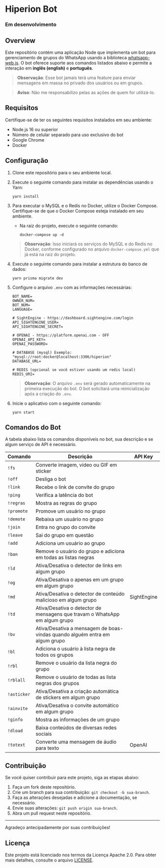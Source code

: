 # Hiperion Bot

### Em desenvolvimento

## Overview

Este repositório contém uma aplicação Node que implementa um bot para gerenciamento de grupos do WhatsApp usando a biblioteca [whatsapp-web.js](https://github.com/pedroslopez/whatsapp-web.js). O bot oferece suporte aos comandos listados abaixo e permite a interação em **inglês (english)** e **português**.

> **Observação**: Esse bot jamais terá uma feature para enviar mensagens em massa no privado dos usuários ou em grupos.

> **Aviso**: Não me responsabilizo pelas as ações de quem for utilizá-lo.

## Requisitos

Certifique-se de ter os seguintes requisitos instalados em seu ambiente:

- Node.js 16 ou superior
- Número de celular separado para uso exclusivo do bot
- Google Chrome
- Docker

## Configuração

1. Clone este repositório para o seu ambiente local.
2. Execute o seguinte comando para instalar as dependências usando o Yarn:

   ```shell
   yarn install
   ```

3. Para executar o MySQL e o Redis no Docker, utilize o Docker Compose. Certifique-se de que o Docker Compose esteja instalado em seu ambiente.

   - Na raiz do projeto, execute o seguinte comando:

     ```shell
     docker-compose up -d
     ```

   > **Observação**: Isso iniciará os serviços do MySQL e do Redis no Docker, conforme configurado no arquivo `docker-compose.yml` que já está na raiz do projeto.

4. Execute o seguinte comando para instalar a estrutura do banco de dados:

   ```shell
   yarn prisma migrate dev
   ```

5. Configure o arquivo `.env` com as informações necessárias:

   ```plaintext
   BOT_NAME=
   OWNER_NUM=
   BOT_NUM=
   LANGUAGE=

   # SightEngine - https://dashboard.sightengine.com/login
   API_SIGHTENGINE_USER=
   API_SIGHTENGINE_SECRET=

   # OPENAI - https://platform.openai.com - OFF
   OPENAI_API_KEY=
   OPENAI_PASSWORD=

   # DATABASE (mysql) Exemplo: "mysql://root:docker@localhost:3306/hiperion"
   DATABASE_URL=

   # REDIS (opcional se você estiver usando um redis local)
   REDIS_URI=
   ```

   > **Observação**: O arquivo `.env` será gerado automaticamente na primeira execução do bot. O bot solicitará uma reinicialização após a criação do `.env`.

6. Inicie o aplicativo com o seguinte comando:

   ```shell
   yarn start
   ```

## Comandos do Bot

A tabela abaixo lista os comandos disponíveis no bot, sua descrição e se algum serviço de API é necessário.

| Comando     | Descrição                                                                   | API Key     |
| ----------- | --------------------------------------------------------------------------- | ----------- |
| `!fs`       | Converte imagem, vídeo ou GIF em sticker                                    |             |
| `!off`      | Desliga o bot                                                               |             |
| `!link`     | Recebe o link de convite do grupo                                           |             |
| `!ping`     | Verifica a latência do bot                                                  |             |
| `!regras`   | Mostra as regras do grupo                                                   |             |
| `!promote`  | Promove um usuário no grupo                                                 |             |
| `!demote`   | Rebaixa um usuário no grupo                                                 |             |
| `!join`     | Entra no grupo do convite                                                   |             |
| `!leave`    | Sai do grupo em questão                                                     |             |
| `!add`      | Adiciona um usuário ao grupo                                                |             |
| `!ban`      | Remove o usuário do grupo e adiciona em todas as listas negras              |             |
| `!ld`       | Ativa/Desativa o detector de links em algum grupo                           |             |
| `!og`       | Ativa/Desativa o apenas em um grupo em algum grupo                          |             |
| `!md`       | Ativa/Desativa o detector de conteúdo malicioso em algum grupo              | SightEngine |
| `!td`       | Ativa/Desativa o detector de mensagens que travam o WhatsApp em algum grupo |             |
| `!bv`       | Ativa/Desativa a mensagem de boas-vindas quando alguém entra em algum grupo |             |
| `!bl`       | Adiciona o usuário à lista negra de todos os grupos                         |             |
| `!rbl`      | Remove o usuário da lista negra do grupo                                    |             |
| `!rblall`   | Remove o usuário de todas as lista negras dos grupos                        |             |
| `!asticker` | Ativa/Desativa a criação automática de stickers em algum grupo              |             |
| `!ainvite`  | Ativa/Desativa o convite automático em algum grupo                          |             |
| `!ginfo`    | Mostra as informações de um grupo                                           |             |
| `!dload`    | Baixa conteúdos de diversas redes sociais                                   |             |
| `!totext`   | Converte uma mensagem de áudio para texto                                   | OpenAI      |

## Contribuição

Se você quiser contribuir para este projeto, siga as etapas abaixo:

1. Faça um fork deste repositório.
2. Crie um branch para sua contribuição: `git checkout -b sua-branch`.
3. Faça as alterações desejadas e adicione a documentação, se necessário.
4. Envie suas alterações: `git push origin sua-branch`.
5. Abra um pull request neste repositório.

---

Agradeço antecipadamente por suas contribuições!

## Licença

Este projeto está licenciado nos termos da Licença Apache 2.0. Para obter mais detalhes, consulte o arquivo [LICENSE](../../LICENSE).
